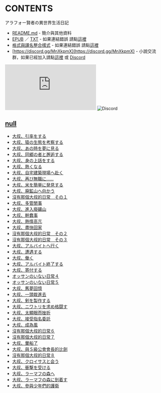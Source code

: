 # CONTENTS

アラフォー賢者の異世界生活日記


- [README.md](README.md) - 簡介與其他資料
- [EPUB](https://gitlab.com/demonovel/epub-txt/blob/master/syosetu_out/%E8%B3%A2%E8%80%85%E5%A4%A7%E5%8F%94%E7%9A%84%E7%95%B0%E4%B8%96%E7%95%8C%E7%94%9F%E6%B4%BB%E6%97%A5%E8%A8%98.epub) ／ [TXT](https://gitlab.com/demonovel/epub-txt/blob/master/syosetu_out/out/%E8%B3%A2%E8%80%85%E5%A4%A7%E5%8F%94%E7%9A%84%E7%95%B0%E4%B8%96%E7%95%8C%E7%94%9F%E6%B4%BB%E6%97%A5%E8%A8%98.out.txt) - 如果連結錯誤 請點[這裡](https://gitlab.com/demonovel/epub-txt/tree/master)
- [格式與譯名整合樣式](https://github.com/bluelovers/node-novel/blob/master/lib/locales/%E3%82%A2%E3%83%A9%E3%83%95%E3%82%A9%E3%83%BC%E8%B3%A2%E8%80%85%E3%81%AE%E7%95%B0%E4%B8%96%E7%95%8C%E7%94%9F%E6%B4%BB%E6%97%A5%E8%A8%98.ts) - 如果連結錯誤 請點[這裡](https://github.com/bluelovers/node-novel/tree/master/lib/locales)
- [https://discord.gg/MnXkpmX](https://discord.gg/MnXkpmX) - 小說交流群，如果已經加入請點[這裡](https://discordapp.com/channels/467794087769014273/467794088285175809) 或 [Discord](https://discordapp.com/channels/@me)


![導航目錄](https://chart.apis.google.com/chart?cht=qr&chs=150x150&chl=https://gitee.com/bluelovers/novel/blob/master/syosetu/アラフォー賢者の異世界生活日記/導航目錄.md)  ![Discord](https://chart.apis.google.com/chart?cht=qr&chs=150x150&chl=https://discord.gg/MnXkpmX)




## [null](00000_null)

- [大叔、引率をする](00000_null/00150_%E5%A4%A7%E5%8F%94%E3%80%81%E5%BC%95%E7%8E%87%E3%82%92%E3%81%99%E3%82%8B.txt)
- [大叔、猿の生態を考察する](00000_null/00160_%E5%A4%A7%E5%8F%94%E3%80%81%E7%8C%BF%E3%81%AE%E7%94%9F%E6%85%8B%E3%82%92%E8%80%83%E5%AF%9F%E3%81%99%E3%82%8B.txt)
- [大叔、あの時を夢に見る](00000_null/00170_%E5%A4%A7%E5%8F%94%E3%80%81%E3%81%82%E3%81%AE%E6%99%82%E3%82%92%E5%A4%A2%E3%81%AB%E8%A6%8B%E3%82%8B.txt)
- [大叔、同郷の者と邂逅する](00000_null/00180_%E5%A4%A7%E5%8F%94%E3%80%81%E5%90%8C%E9%83%B7%E3%81%AE%E8%80%85%E3%81%A8%E9%82%82%E9%80%85%E3%81%99%E3%82%8B.txt)
- [大叔、身の上話をする](00000_null/00190_%E5%A4%A7%E5%8F%94%E3%80%81%E8%BA%AB%E3%81%AE%E4%B8%8A%E8%A9%B1%E3%82%92%E3%81%99%E3%82%8B.txt)
- [大叔、熱くなる](00000_null/00200_%E5%A4%A7%E5%8F%94%E3%80%81%E7%86%B1%E3%81%8F%E3%81%AA%E3%82%8B.txt)
- [大叔、自宅建築現場へ赴く](00000_null/00210_%E5%A4%A7%E5%8F%94%E3%80%81%E8%87%AA%E5%AE%85%E5%BB%BA%E7%AF%89%E7%8F%BE%E5%A0%B4%E3%81%B8%E8%B5%B4%E3%81%8F.txt)
- [大叔、再び無職に……](00000_null/00220_%E5%A4%A7%E5%8F%94%E3%80%81%E5%86%8D%E3%81%B3%E7%84%A1%E8%81%B7%E3%81%AB%E2%80%A6%E2%80%A6.txt)
- [大叔、米を簡単に発見する](00000_null/00230_%E5%A4%A7%E5%8F%94%E3%80%81%E7%B1%B3%E3%82%92%E7%B0%A1%E5%8D%98%E3%81%AB%E7%99%BA%E8%A6%8B%E3%81%99%E3%82%8B.txt)
- [大叔、廃鉱山へ向かう](00000_null/00240_%E5%A4%A7%E5%8F%94%E3%80%81%E5%BB%83%E9%89%B1%E5%B1%B1%E3%81%B8%E5%90%91%E3%81%8B%E3%81%86.txt)
- [沒有那個大叔的日常　その１](00000_null/00250_%E6%B2%92%E6%9C%89%E9%82%A3%E5%80%8B%E5%A4%A7%E5%8F%94%E7%9A%84%E6%97%A5%E5%B8%B8%E3%80%80%E3%81%9D%E3%81%AE%EF%BC%91.txt)
- [大叔、多管閒事](00000_null/00260_%E5%A4%A7%E5%8F%94%E3%80%81%E5%A4%9A%E7%AE%A1%E9%96%92%E4%BA%8B.txt)
- [大叔、進入廢礦山](00000_null/00270_%E5%A4%A7%E5%8F%94%E3%80%81%E9%80%B2%E5%85%A5%E5%BB%A2%E7%A4%A6%E5%B1%B1.txt)
- [大叔、幹蠢事](00000_null/00280_%E5%A4%A7%E5%8F%94%E3%80%81%E5%B9%B9%E8%A0%A2%E4%BA%8B.txt)
- [大叔、熱情高亢](00000_null/00290_%E5%A4%A7%E5%8F%94%E3%80%81%E7%86%B1%E6%83%85%E9%AB%98%E4%BA%A2.txt)
- [大叔、盡快回家](00000_null/00300_%E5%A4%A7%E5%8F%94%E3%80%81%E7%9B%A1%E5%BF%AB%E5%9B%9E%E5%AE%B6.txt)
- [沒有那個大叔的日常　その２](00000_null/00310_%E6%B2%92%E6%9C%89%E9%82%A3%E5%80%8B%E5%A4%A7%E5%8F%94%E7%9A%84%E6%97%A5%E5%B8%B8%E3%80%80%E3%81%9D%E3%81%AE%EF%BC%92.txt)
- [沒有那個大叔的日常　その３](00000_null/00320_%E6%B2%92%E6%9C%89%E9%82%A3%E5%80%8B%E5%A4%A7%E5%8F%94%E7%9A%84%E6%97%A5%E5%B8%B8%E3%80%80%E3%81%9D%E3%81%AE%EF%BC%93.txt)
- [大叔、アルバイトへ行く](00000_null/00330_%E5%A4%A7%E5%8F%94%E3%80%81%E3%82%A2%E3%83%AB%E3%83%90%E3%82%A4%E3%83%88%E3%81%B8%E8%A1%8C%E3%81%8F.txt)
- [大叔、遭遇する](00000_null/00340_%E5%A4%A7%E5%8F%94%E3%80%81%E9%81%AD%E9%81%87%E3%81%99%E3%82%8B.txt)
- [大叔、働く](00000_null/00350_%E5%A4%A7%E5%8F%94%E3%80%81%E5%83%8D%E3%81%8F.txt)
- [大叔、アルバイト終了する](00000_null/00360_%E5%A4%A7%E5%8F%94%E3%80%81%E3%82%A2%E3%83%AB%E3%83%90%E3%82%A4%E3%83%88%E7%B5%82%E4%BA%86%E3%81%99%E3%82%8B.txt)
- [大叔、寄付する](00000_null/00370_%E5%A4%A7%E5%8F%94%E3%80%81%E5%AF%84%E4%BB%98%E3%81%99%E3%82%8B.txt)
- [オッサンのいない日常４](00000_null/00380_%E3%82%AA%E3%83%83%E3%82%B5%E3%83%B3%E3%81%AE%E3%81%84%E3%81%AA%E3%81%84%E6%97%A5%E5%B8%B8%EF%BC%94.txt)
- [オッサンのいない日常５](00000_null/00390_%E3%82%AA%E3%83%83%E3%82%B5%E3%83%B3%E3%81%AE%E3%81%84%E3%81%AA%E3%81%84%E6%97%A5%E5%B8%B8%EF%BC%95.txt)
- [大叔、舊夢回憶](00000_null/00400_%E5%A4%A7%E5%8F%94%E3%80%81%E8%88%8A%E5%A4%A2%E5%9B%9E%E6%86%B6.txt)
- [大叔、一頭栽進去](00000_null/00410_%E5%A4%A7%E5%8F%94%E3%80%81%E4%B8%80%E9%A0%AD%E6%A0%BD%E9%80%B2%E5%8E%BB.txt)
- [大叔、剣を製作する](00000_null/00420_%E5%A4%A7%E5%8F%94%E3%80%81%E5%89%A3%E3%82%92%E8%A3%BD%E4%BD%9C%E3%81%99%E3%82%8B.txt)
- [大叔、ニワトリを求め格闘す](00000_null/00430_%E5%A4%A7%E5%8F%94%E3%80%81%E3%83%8B%E3%83%AF%E3%83%88%E3%83%AA%E3%82%92%E6%B1%82%E3%82%81%E6%A0%BC%E9%97%98%E3%81%99.txt)
- [大叔、太顯眼而挫折](00000_null/00440_%E5%A4%A7%E5%8F%94%E3%80%81%E5%A4%AA%E9%A1%AF%E7%9C%BC%E8%80%8C%E6%8C%AB%E6%8A%98.txt)
- [大叔、接受指名委託](00000_null/00450_%E5%A4%A7%E5%8F%94%E3%80%81%E6%8E%A5%E5%8F%97%E6%8C%87%E5%90%8D%E5%A7%94%E8%A8%97.txt)
- [大叔、成為風](00000_null/00460_%E5%A4%A7%E5%8F%94%E3%80%81%E6%88%90%E7%82%BA%E9%A2%A8.txt)
- [沒有那個大叔的日常６](00000_null/00470_%E6%B2%92%E6%9C%89%E9%82%A3%E5%80%8B%E5%A4%A7%E5%8F%94%E7%9A%84%E6%97%A5%E5%B8%B8%EF%BC%96.txt)
- [沒有那個大叔的日常７](00000_null/00480_%E6%B2%92%E6%9C%89%E9%82%A3%E5%80%8B%E5%A4%A7%E5%8F%94%E7%9A%84%E6%97%A5%E5%B8%B8%EF%BC%97.txt)
- [大叔、暈船了](00000_null/00490_%E5%A4%A7%E5%8F%94%E3%80%81%E6%9A%88%E8%88%B9%E4%BA%86.txt)
- [大叔、與Ｓ級公會會長的比劍](00000_null/00500_%E5%A4%A7%E5%8F%94%E3%80%81%E8%88%87%EF%BC%B3%E7%B4%9A%E5%85%AC%E6%9C%83%E6%9C%83%E9%95%B7%E7%9A%84%E6%AF%94%E5%8A%8D.txt)
- [沒有那個大叔的日常８](00000_null/00510_%E6%B2%92%E6%9C%89%E9%82%A3%E5%80%8B%E5%A4%A7%E5%8F%94%E7%9A%84%E6%97%A5%E5%B8%B8%EF%BC%98.txt)
- [大叔、クロイサスと会う](00000_null/00520_%E5%A4%A7%E5%8F%94%E3%80%81%E3%82%AF%E3%83%AD%E3%82%A4%E3%82%B5%E3%82%B9%E3%81%A8%E4%BC%9A%E3%81%86.txt)
- [大叔、衝撃を受ける](00000_null/00530_%E5%A4%A7%E5%8F%94%E3%80%81%E8%A1%9D%E6%92%83%E3%82%92%E5%8F%97%E3%81%91%E3%82%8B.txt)
- [大叔、ラーマフの森へ](00000_null/00540_%E5%A4%A7%E5%8F%94%E3%80%81%E3%83%A9%E3%83%BC%E3%83%9E%E3%83%95%E3%81%AE%E6%A3%AE%E3%81%B8.txt)
- [大叔、ラーマフの森に到着す](00000_null/00550_%E5%A4%A7%E5%8F%94%E3%80%81%E3%83%A9%E3%83%BC%E3%83%9E%E3%83%95%E3%81%AE%E6%A3%AE%E3%81%AB%E5%88%B0%E7%9D%80%E3%81%99.txt)
- [大叔、參與少年們的護衛](00000_null/00560_%E5%A4%A7%E5%8F%94%E3%80%81%E5%8F%83%E8%88%87%E5%B0%91%E5%B9%B4%E5%80%91%E7%9A%84%E8%AD%B7%E8%A1%9B.txt)

